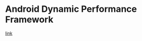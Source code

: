 #  Android Dynamic Performance Framework



[link](https://developer.android.com/games/optimize/adpf?hl=zh-cn)